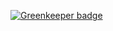 

[![Greenkeeper badge](https://badges.greenkeeper.io/albinotonnina/mmarkdown.svg?token=832c965b09af0dd883b2cd0e38803d12a3971a2ec0a6bef73938e24bda2a0b94&ts=1524323397422)](https://greenkeeper.io/)